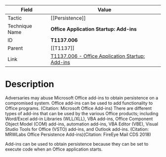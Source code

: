 
|Field|Value|
|---|---|
|Tactic|[[Persistence]]|
|Technique Name|**Office Application Startup: Add-ins**|
|ID|**T1137.006**|
|Parent|[[T1137]]|
|Link|[T1137.006 - Office Application Startup: Add-ins](https://attack.mitre.org/techniques/T1137/006)|

# Description

Adversaries may abuse Microsoft Office add-ins to obtain persistence on a compromised system. Office add-ins can be used to add functionality to Office programs. (Citation: Microsoft Office Add-ins) There are different types of add-ins that can be used by the various Office products; including Word/Excel add-in Libraries (WLL/XLL), VBA add-ins, Office Component Object Model (COM) add-ins, automation add-ins, VBA Editor (VBE), Visual Studio Tools for Office (VSTO) add-ins, and Outlook add-ins. (Citation: MRWLabs Office Persistence Add-ins)(Citation: FireEye Mail CDS 2018)

Add-ins can be used to obtain persistence because they can be set to execute code when an Office application starts. 